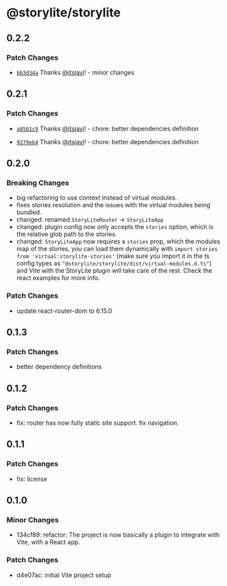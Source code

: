 # @storylite/storylite

## 0.2.2

### Patch Changes

- [`bb3d34a`](https://github.com/itsjavi/storylite/commit/bb3d34a17d59af3890f785a4471202664bb85be2) Thanks [@itsjavi](https://github.com/itsjavi)! - minor changes

## 0.2.1

### Patch Changes

- [`a8501c9`](https://github.com/itsjavi/storylite/commit/a8501c9da45f5456398f3a0bf407d4e16c76240b) Thanks [@itsjavi](https://github.com/itsjavi)! - chore: better dependencies definition

- [`9279eb4`](https://github.com/itsjavi/storylite/commit/9279eb4a0659cd390b3d99aa923ec2750f1d374c) Thanks [@itsjavi](https://github.com/itsjavi)! - chore: better dependencies definition

## 0.2.0

### Breaking Changes

- big refactoring to use context instead of virtual modules.
- fixes stories resolution and the issues with the virtual modules being bundled.
- changed: renamed `StoryLiteRouter` -> `StoryLiteApp`
- changed: plugin config now only accepts the `stories` option, which is the relative glob path to the stories.
- changed: `StoryLiteApp` now requires a `stories` prop, which the modules map of the stories, you can load them
  dynamically with `import stories from 'virtual:storylite-stories'`
  (make sure you import it in the ts config types as `"@storylite/storylite/dist/virtual-modules.d.ts"`)
  and Vite with the StoryLite plugin will take care of the rest. Check the react examples for more info.

### Patch Changes

- update react-router-dom to 6.15.0

## 0.1.3

### Patch Changes

- better dependency definitions

## 0.1.2

### Patch Changes

- fix: router has now fully static site support. fix navigation.

## 0.1.1

### Patch Changes

- fix: license

## 0.1.0

### Minor Changes

- 134cf89: refactor: The project is now basically a plugin to integrate with Vite, with a React app.

### Patch Changes

- d4e07ac: initial Vite project setup

